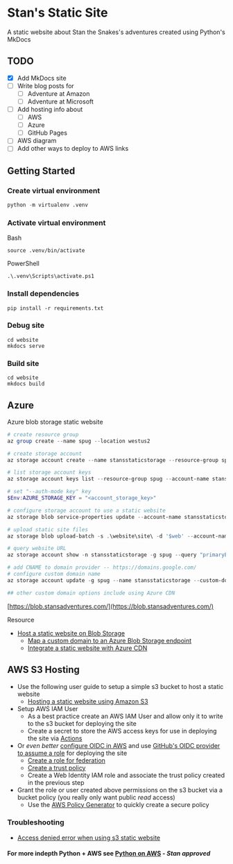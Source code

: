 # Stan's Static Site 
A static website about Stan the Snakes's adventures created using Python's MkDocs

## TODO
- [x] Add MkDocs site
- [ ] Write blog posts for
  - [ ] Adventure at Amazon
  - [ ] Adventure at Microsoft
- [ ] Add hosting info about 
  - [ ] AWS
  - [ ] Azure
  - [ ] GitHub Pages
- [ ] AWS diagram
- [ ] Add other ways to deploy to AWS links

## Getting Started

### Create virtual environment
```python
python -m virtualenv .venv
```

### Activate virtual environment  
Bash
```
source .venv/bin/activate
```

PowerShell
```
.\.venv\Scripts\activate.ps1
```

### Install dependencies
```
pip install -r requirements.txt
```

### Debug site
```
cd website
mkdocs serve
```

### Build site
```
cd website
mkdocs build
```

## Azure

Azure blob storage static website
```powershell
# create resource group
az group create --name spug --location westus2

# create storage account
az storage account create --name stansstaticstorage --resource-group spug --location westus2 --sku Standard_RAGRS --kind StorageV2

# list storage account keys
az storage account keys list --resource-group spug --account-name stansstaticstorage

# set "--auth-mode key" key
$Env:AZURE_STORAGE_KEY = "<account_storage_key>"

# configure storage account to use a static website
az storage blob service-properties update --account-name stansstaticstorage --static-website --404-document 404.html --index-document index.html

# upload static site files
az storage blob upload-batch -s .\website\site\ -d '$web' --account-name stansstaticstorage

# query website URL
az storage account show -n stansstaticstorage -g spug --query "primaryEndpoints.web" --output tsv

# add CNAME to domain provider -- https://domains.google.com/
# configure custom domain name
az storage account update -g spug --name stansstaticstorage --custom-domain "blob.stansadventures.com" --use-subdomain false

## other custom domain options include using Azure CDN
```

[https://blob.stansadventures.com/](https://blob.stansadventures.com/)

Resource
- [Host a static website on Blob Storage](https://docs.microsoft.com/en-us/azure/storage/blobs/storage-blob-static-website-host)
  - [Map a custom domain to an Azure Blob Storage endpoint](https://docs.microsoft.com/en-us/azure/storage/blobs/storage-custom-domain-name?tabs=azure-cli#map-a-custom-domain-with-https-enabled)
  - [Integrate a static website with Azure CDN](https://docs.microsoft.com/en-us/azure/storage/blobs/static-website-content-delivery-network)

## AWS S3 Hosting
- Use the following user guide to setup a simple s3 bucket to host a static website
  - [Hosting a static website using Amazon S3](https://docs.aws.amazon.com/AmazonS3/latest/userguide/WebsiteHosting.html)
- Setup AWS IAM User
  - As a best practice create an AWS IAM User and allow only it to write to the s3 bucket for deploying the site
  - Create a secret to store the AWS access keys for use in deploying the site via [Actions](https://github.com/python-spokane/stans-static-site/actions)
- Or *even better* [configure OIDC in AWS](https://docs.aws.amazon.com/IAM/latest/UserGuide/id_roles_providers_create_oidc.html) and use [GitHub's OIDC provider to assume a role](https://github.com/aws-actions/configure-aws-credentials#assuming-a-role) for deploying the site
  - [Create a role for federation](https://docs.aws.amazon.com/IAM/latest/UserGuide/id_roles_create_for-idp_oidc.html)
  - [Create a trust policy](https://docs.aws.amazon.com/IAM/latest/UserGuide/access_policies_create-console.html)
  - Create a Web Identity IAM role and associate the trust policy created in the previous step
- Grant the role or user created above permissions on the s3 bucket via a bucket policy (you really only want public *read* access)
  - Use the [AWS Policy Generator](https://awspolicygen.s3.amazonaws.com/policygen.html) to quickly create a secure policy
### Troubleshooting
- [Access denied error when using s3 static website](https://aws.amazon.com/premiumsupport/knowledge-center/s3-static-website-endpoint-error/)
#### For more indepth Python + AWS see [Python on AWS](https://aws.amazon.com/developer/language/python/) - *Stan approved*
